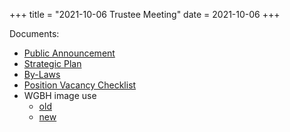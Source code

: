 +++
title = "2021-10-06 Trustee Meeting"
date = 2021-10-06
+++

Documents:

<ul>
<li><a href="../../meeting_announce/20211006.pdf">Public Announcement</a></li>
<li><a href="../../FINAL_Pollard_Memorial_Library_Strategic_Plan_FY22-FY26_09-29-21.pdf">Strategic Plan</a></li>
<li><a href="./TRUSTEE_bylaws1104-3.2021_MARKUP.docx">By-Laws</a></li>
<li><a href="../../procedures/TRUSTEE-Position_Vacancy_Checklist.docx">Position Vacancy Checklist</a></li>
<li>WGBH image use
<ul>
	<li><a href="../../wgbh/20200512.pdf">old</a></li>
        <li><a href="../../wgbh/202110.pdf">new</a></li>
</ul>
</li>
</ul>
